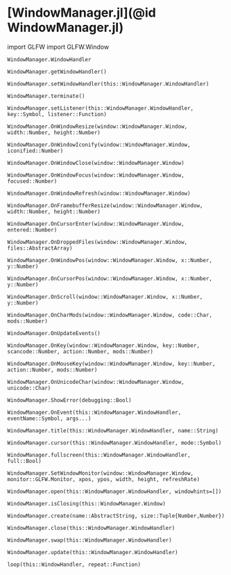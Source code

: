 # [WindowManager.jl](@id WindowManager.jl)

import GLFW
import GLFW.Window

```@docs
WindowManager.WindowHandler
```

```@docs
WindowManager.getWindowHandler()
```

```@docs
WindowManager.setWindowHandler(this::WindowManager.WindowHandler)
```

```@docs
WindowManager.terminate()
```

```@docs
WindowManager.setListener(this::WindowManager.WindowHandler, key::Symbol, listener::Function)
```

```@docs
WindowManager.OnWindowResize(window::WindowManager.Window, width::Number, height::Number)
```

```@docs
WindowManager.OnWindowIconify(window::WindowManager.Window, iconified::Number)
```

```@docs
WindowManager.OnWindowClose(window::WindowManager.Window)
```

```@docs
WindowManager.OnWindowFocus(window::WindowManager.Window, focused::Number)
```

```@docs
WindowManager.OnWindowRefresh(window::WindowManager.Window)
```

```@docs
WindowManager.OnFramebufferResize(window::WindowManager.Window, width::Number, height::Number)
```

```@docs
WindowManager.OnCursorEnter(window::WindowManager.Window, entered::Number)
```

```@docs
WindowManager.OnDroppedFiles(window::WindowManager.Window, files::AbstractArray)
```

```@docs
WindowManager.OnWindowPos(window::WindowManager.Window, x::Number, y::Number)
```

```@docs
WindowManager.OnCursorPos(window::WindowManager.Window, x::Number, y::Number)
```

```@docs
WindowManager.OnScroll(window::WindowManager.Window, x::Number, y::Number)
```

```@docs
WindowManager.OnCharMods(window::WindowManager.Window, code::Char, mods::Number)
```

```@docs
WindowManager.OnUpdateEvents()
```

```@docs
WindowManager.OnKey(window::WindowManager.Window, key::Number, scancode::Number, action::Number, mods::Number)
```

```@docs
WindowManager.OnMouseKey(window::WindowManager.Window, key::Number, action::Number, mods::Number)
```

```@docs
WindowManager.OnUnicodeChar(window::WindowManager.Window, unicode::Char)
```

```@docs
WindowManager.ShowError(debugging::Bool)
```

```@docs
WindowManager.OnEvent(this::WindowManager.WindowHandler, eventName::Symbol, args...)
```

```@docs
WindowManager.title(this::WindowManager.WindowHandler, name::String)
```

```@docs
WindowManager.cursor(this::WindowManager.WindowHandler, mode::Symbol)
```

```@docs
WindowManager.fullscreen(this::WindowManager.WindowHandler, full::Bool)
```

```@docs
WindowManager.SetWindowMonitor(window::WindowManager.Window, monitor::GLFW.Monitor, xpos, ypos, width, height, refreshRate)
```

```@docs
WindowManager.open(this::WindowManager.WindowHandler, windowhints=[])
```

```@docs
WindowManager.isClosing(this::WindowManager.Window)
```

```@docs
WindowManager.create(name::AbstractString, size::Tuple{Number,Number})
```

```@docs
WindowManager.close(this::WindowManager.WindowHandler)
```

```@docs
WindowManager.swap(this::WindowManager.WindowHandler)
```

```@docs
WindowManager.update(this::WindowManager.WindowHandler)
```

```
loop(this::WindowHandler, repeat::Function)
```

